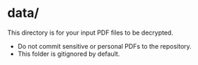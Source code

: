 # data/

This directory is for your input PDF files to be decrypted.

- Do not commit sensitive or personal PDFs to the repository.
- This folder is gitignored by default.
